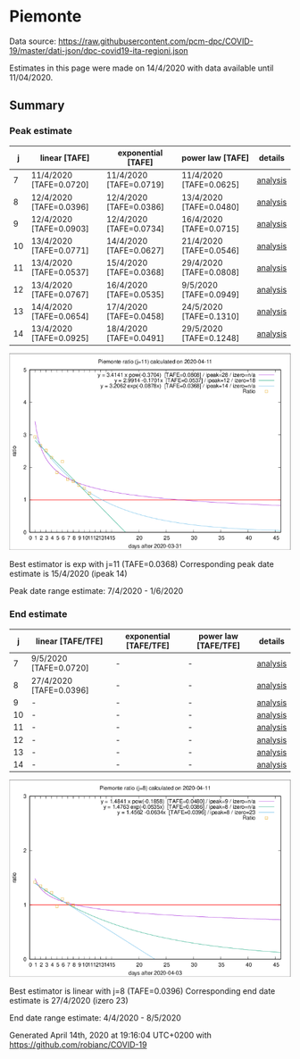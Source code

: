 # Piemonte


Data source: https://raw.githubusercontent.com/pcm-dpc/COVID-19/master/dati-json/dpc-covid19-ita-regioni.json

Estimates in this page were made on 14/4/2020 with data available until 11/04/2020.


## Summary 

### Peak estimate 
|j|linear [TAFE]|exponential [TAFE]|power law [TAFE]|details|
|---|----|-----------|---------|-------|
|7|11/4/2020 [TAFE=0.0720]|11/4/2020 [TAFE=0.0719]|11/4/2020 [TAFE=0.0625]|[analysis](COVID-19_piemonte_j7_2020-04-11.md)|
|8|12/4/2020 [TAFE=0.0396]|12/4/2020 [TAFE=0.0386]|13/4/2020 [TAFE=0.0480]|[analysis](COVID-19_piemonte_j8_2020-04-11.md)|
|9|12/4/2020 [TAFE=0.0903]|12/4/2020 [TAFE=0.0734]|16/4/2020 [TAFE=0.0715]|[analysis](COVID-19_piemonte_j9_2020-04-11.md)|
|10|13/4/2020 [TAFE=0.0771]|14/4/2020 [TAFE=0.0627]|21/4/2020 [TAFE=0.0546]|[analysis](COVID-19_piemonte_j10_2020-04-11.md)|
|11|13/4/2020 [TAFE=0.0537]|15/4/2020 [TAFE=0.0368]|29/4/2020 [TAFE=0.0808]|[analysis](COVID-19_piemonte_j11_2020-04-11.md)|
|12|13/4/2020 [TAFE=0.0767]|16/4/2020 [TAFE=0.0535]|9/5/2020 [TAFE=0.0949]|[analysis](COVID-19_piemonte_j12_2020-04-11.md)|
|13|14/4/2020 [TAFE=0.0654]|17/4/2020 [TAFE=0.0458]|24/5/2020 [TAFE=0.1310]|[analysis](COVID-19_piemonte_j13_2020-04-11.md)|
|14|13/4/2020 [TAFE=0.0925]|18/4/2020 [TAFE=0.0491]|29/5/2020 [TAFE=0.1248]|[analysis](COVID-19_piemonte_j14_2020-04-11.md)|

![best peak estimate](COVID-19_piemonte_j11_2020-04-11.png)

Best estimator is exp with j=11 (TAFE=0.0368)
Corresponding peak date estimate is 15/4/2020 (ipeak 14)


Peak date range estimate: 7/4/2020 - 1/6/2020

### End estimate 
|j|linear [TAFE/TFE]|exponential [TAFE/TFE]|power law [TAFE/TFE]|details|
|---|----|-----------|---------|-------|
|7|9/5/2020 [TAFE=0.0720]|-|-|[analysis](COVID-19_piemonte_j7_2020-04-11.md)|
|8|27/4/2020 [TAFE=0.0396]|-|-|[analysis](COVID-19_piemonte_j8_2020-04-11.md)|
|9|-|-|-|[analysis](COVID-19_piemonte_j9_2020-04-11.md)|
|10|-|-|-|[analysis](COVID-19_piemonte_j10_2020-04-11.md)|
|11|-|-|-|[analysis](COVID-19_piemonte_j11_2020-04-11.md)|
|12|-|-|-|[analysis](COVID-19_piemonte_j12_2020-04-11.md)|
|13|-|-|-|[analysis](COVID-19_piemonte_j13_2020-04-11.md)|
|14|-|-|-|[analysis](COVID-19_piemonte_j14_2020-04-11.md)|

![best zero estimate](COVID-19_piemonte_j8_2020-04-11.png)

Best estimator is linear with j=8 (TAFE=0.0396)
Corresponding end date estimate is 27/4/2020 (izero 23)


End date range estimate: 4/4/2020 - 8/5/2020

Generated April 14th, 2020 at 19:16:04 UTC+0200 with https://github.com/robianc/COVID-19
